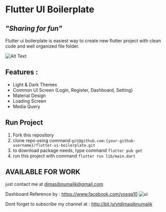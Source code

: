 # Flutter UI Boilerplate
## _"Sharing for fun"_

Flutter ui boilerplate is easiest way to create new flutter project with clean code and well organized file folder.

![Alt Text](https://media.giphy.com/media/L4Tv7PGXjfp8G51N7N/giphy.gif)

## Features : 
- Light & Dark Themes
- Common UI Screen (Login, Register, Dashboard, Setting)
- Material Design
- Loading Screen
- Media Query

## Run Project
1. Fork this repository
2. clone repo using command `git@github.com:{your-github-username}/flutter-ui-boilerplate.git`
3. to download package needs, type command `flutter pub get`
4. run this project with command `flutter run lib/main.dart`

## AVAILABLE FOR WORK
just contact me at dimasibnumalik@gmail.com 

Dashboard Reference by : https://www.facebook.com/yosga10
![ui](https://user-images.githubusercontent.com/49100522/117755405-5779ff80-b246-11eb-8053-1fd4d3038ecf.jpg)

Dont forget to subscribe my channel at : 
http://bit.ly/ytdimasibnumalik

